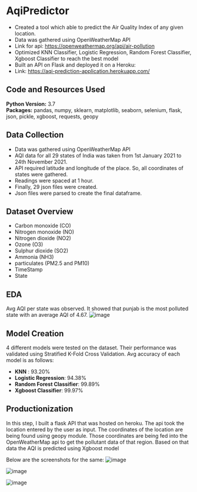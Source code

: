 # AqiPredictor
* Created a tool which able to predict the Air Quality Index of any given location.
* Data was gathered using OpenWeatherMap API
* Link for api: https://openweathermap.org/api/air-pollution
* Optimized KNN Classifier, Logistic Regression, Random Forest Classifier, Xgboost Classifier to reach the best model
* Built an API on Flask and deployed it on a Heroku:
* Link: https://aqi-prediction-application.herokuapp.com/


## Code and Resources Used 
**Python Version:** 3.7  
**Packages:** pandas, numpy, sklearn, matplotlib, seaborn, selenium, flask, json, pickle, xgboost, requests, geopy

## Data Collection
* Data was gathered using OpenWeatherMap API
* AQI data for all 29 states of India was taken from 1st January 2021 to 24th November 2021. 
* API required latitude and longitude of the place. So, all coordinates of states were gathered.
* Readings were spaced at 1 hour.
* Finally, 29 json files were created. 
* Json files were parsed to create the final dataframe.

## Dataset Overview
* Carbon monoxide (CO)
* Nitrogen monoxide (NO)
* Nitrogen dioxide (NO2)
* Ozone (O3)
* Sulphur dioxide (SO2) 
* Ammonia (NH3) 
* particulates (PM2.5 and PM10)
* TimeStamp
* State

## EDA

Avg AQI per state was observed. It showed that punjab is the most polluted state with an average AQI of 4.67.
![image](https://user-images.githubusercontent.com/56645508/146666916-c46d933d-0ad3-4cd5-b6a0-3414e75159c6.png)

## Model Creation

4 different models were tested on the dataset. Their performance was validated using Stratified K-Fold Cross Validation.
Avg accuracy of each model is as follows:

*	**KNN** : 93.20%
*	**Logistic Regression**: 94.38%
*	**Random Forest Classifier**: 99.89%
*	**Xgboost Classifier**: 99.97%

## Productionization 
In this step, I built a flask API  that was hosted on heroku. The api took the location entered by the user as input. The coordinates of the location are being found using geopy module. Those coordinates are being fed into the OpenWeatherMap api to get the pollutant data of that region. Based on that data the AQI is predicted using Xgboost model

 Below are the screenshots for the same:
 ![image](https://user-images.githubusercontent.com/56645508/146667192-d50232d0-d82f-42e7-9895-8f19a531c225.png)

![image](https://user-images.githubusercontent.com/56645508/146667198-9e0fe2b7-d686-4483-88db-ea12ac178215.png)

![image](https://user-images.githubusercontent.com/56645508/146667203-e303abb3-0bac-4493-b158-e55a27664063.png)


